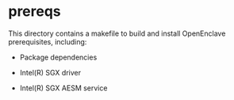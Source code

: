 prereqs
=======

This directory contains a makefile to build and install OpenEnclave 
prerequisites, including:

- Package dependencies

- Intel(R) SGX driver

- Intel(R) SGX AESM service

